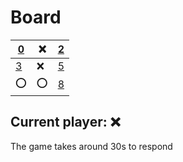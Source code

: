 # Board
|[0](https://github.com/vivax3794/github_games/issues/new?title=Update:0)|❌|[2](https://github.com/vivax3794/github_games/issues/new?title=Update:2)|
|---|---|---|
|[3](https://github.com/vivax3794/github_games/issues/new?title=Update:3)|❌|[5](https://github.com/vivax3794/github_games/issues/new?title=Update:5)|
|⭕|⭕|[8](https://github.com/vivax3794/github_games/issues/new?title=Update:8)|
## Current player: ❌
The game takes around 30s to respond